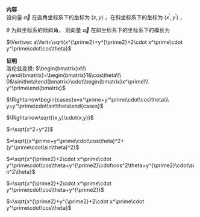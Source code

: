 **内容**  
设向量 $\vec a$ 在直角坐标系下的坐标为 $(x,y)$ ，在斜坐标系下的坐标为 $(x^\prime,y^\prime)$ ，  
  
$\theta$ 为斜坐标系的倾斜角， 则向量 $\vec a$ 在斜坐标系下的坐标系下的模长为  
  
$\Vert\vec a\Vert=\sqrt{x^{\prime2}+y^{\prime2}+2\cdot x^\prime\cdot y^\prime\cdot\cos\theta}$  
  
**证明**  
洛伦兹变换: $\begin{bmatrix}x\\\ y\end{bmatrix}=\begin{bmatrix}1&\cos\theta\\\ 0&\sin\theta\end{bmatrix}\cdot\begin{bmatrix}x^\prime\\\ y^\prime\end{bmatrix}$  
  
$\Rightarrow\begin{cases}x=x^\prime+y^\prime\cdot\cos\theta\\\ y=y^\prime\cdot\sin\theta\end{cases}$  
  
$\Rightarrow\sqrt{(x,y)\cdot(x,y)}$  
  
$=\sqrt{x^2+y^2}$  
  
$=\sqrt{(x^\prime+y^\prime\cdot\cos\theta)^2+(y^\prime\cdot\sin\theta)^2}$  
  
$=\sqrt{x^{\prime2}+2\cdot x^\prime\cdot y^\prime\cdot\cos\theta+y^{\prime2}\cdot\cos^2\theta+y^{\prime2}\cdot\sin^2\theta}$  
  
$=\sqrt{x^{\prime2}+2\cdot x^\prime\cdot y^\prime\cdot\cos\theta+y^{\prime2}}$  
  
$=\sqrt{x^{\prime2}+y^{\prime2}+2\cdot x^\prime\cdot y^\prime\cdot\cos\theta}$  
